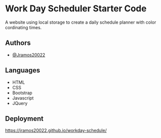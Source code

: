 # Work Day Scheduler Starter Code

A website using local storage to create a daily schedule planner with color cordinating times.

## Authors

- [@Jramos20022](https://github.com/Jramos20022)

## Languages

- HTML
- CSS
- Bootstrap
- Javascript 
- JQuery

## Deployment

https://jramos20022.github.io/workday-schedule/


